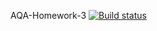 AQA-Homework-3 [![Build status](https://ci.appveyor.com/api/projects/status/nufxdd61dy2rnjlr?svg=true)](https://ci.appveyor.com/project/Kernitskaya/aqa-homework-3)


